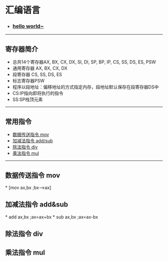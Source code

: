 # 汇编语言

<!DOCTYPE HTML>
<html>
<head></head>

<body>
<ul>
  <li><h3><a href=".\notes\hw.asm">hello world~</a></h3></li>
</ul>
<hr>

<h2>寄存器简介</h2>
<ul>
  <li><span>总共14个寄存器AX, BX, CX, DX, SI, DI, SP, BP, IP, CS, SS, DS, ES, PSW</span></li>
  <li><span>通用寄存器 AX, BX, CX, DX</span></li>
  <li><span>段寄存器 CS, SS, DS, ES</span></li>
  <li><span>标志寄存器PSW</span></li>
  <li><span>程序以段地址：偏移地址的方式指定内存，段地址默认保存在段寄存器DS中</span></li>
  <li><span>CS:IP指向即将执行的指令</span></li>
  <li><span>SS:SP栈顶元素</span></li>
</ul>
<hr>

</body>
</html>

## 常用指令
- [数据传送指令 mov](#mov)
- [加减法指令 add/sub](#addsub)
- [除法指令 div](#div)
- [乘法指令 mul](#mul)

***

<h2 id="mov">数据传送指令 mov</h2>
*   [mov ax,bx     ;bx-->ax]

<h2 id="addsub">加减法指令 add&sub</h2>
*   add ax,bx     ;ax=ax+bx
*   sub ax,bx     ;ax=ax-bx

<h2 id="div">除法指令 div</h2>

<h2 id="mov">乘法指令 mul</h2>

